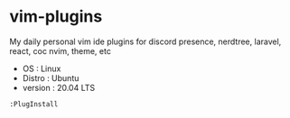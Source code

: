 # vim-plugins

My daily personal vim ide plugins for discord presence, nerdtree, laravel, react, coc nvim, theme, etc

- OS : Linux 
- Distro : Ubuntu 
- version : 20.04 LTS

```bash
:PlugInstall
```
